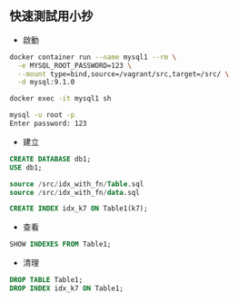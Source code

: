 ## 快速測試用小抄

- 啟動

```sh
docker container run --name mysql1 --rm \
  -e MYSQL_ROOT_PASSWORD=123 \
  --mount type=bind,source=/vagrant/src,target=/src/ \
  -d mysql:9.1.0

docker exec -it mysql1 sh
```

```sh
mysql -u root -p
Enter password: 123
```

- 建立

```sql
CREATE DATABASE db1;
USE db1;

source /src/idx_with_fn/Table.sql
source /src/idx_with_fn/data.sql
```

```sql
CREATE INDEX idx_k7 ON Table1(k7);
```

- 查看

```sql
SHOW INDEXES FROM Table1;
```

- 清理

```sql
DROP TABLE Table1;
DROP INDEX idx_k7 ON Table1;
```
